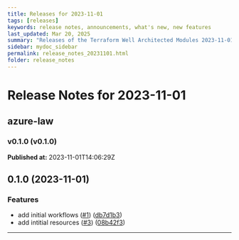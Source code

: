 ```yaml
---
title: Releases for 2023-11-01
tags: [releases]
keywords: release notes, announcements, what's new, new features
last_updated: Mar 20, 2025
summary: "Releases of the Terraform Well Architected Modules 2023-11-01"
sidebar: mydoc_sidebar
permalink: release_notes_20231101.html
folder: release_notes
---
```


# Release Notes for 2023-11-01

## azure-law
### v0.1.0 (v0.1.0)
**Published at:** 2023-11-01T14:06:29Z

## 0.1.0 (2023-11-01)


### Features

* add initial workflows ([#1](https://github.com/CloudNationHQ/terraform-azure-law/issues/1)) ([db7d1b3](https://github.com/CloudNationHQ/terraform-azure-law/commit/db7d1b33f404a1d0fe1bf348af105a17bf16824d))
* add intitial resources ([#3](https://github.com/CloudNationHQ/terraform-azure-law/issues/3)) ([08b42f3](https://github.com/CloudNationHQ/terraform-azure-law/commit/08b42f3546654602c9495801d8884e19c20e833a))

---

